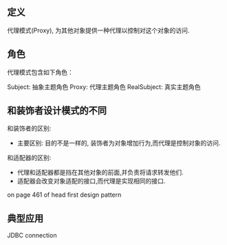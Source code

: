 ## 定义

代理模式(Proxy), 为其他对象提供一种代理以控制对这个对象的访问.

## 角色

代理模式包含如下角色：

Subject: 抽象主题角色
Proxy: 代理主题角色
RealSubject: 真实主题角色

## 和装饰者设计模式的不同

和装饰者的区别:

- 主要区别: 目的不是一样的, 装饰者为对象增加行为,而代理是控制对象的访问.

和适配器的区别:

- 代理和适配器都是挡在其他对象的前面,并负责将请求转发他们.
- 适配器会改变对象适配的接口,而代理是实现相同的接口.

on page 461 of head first design pattern

## 典型应用

JDBC connection